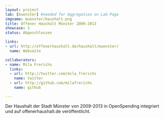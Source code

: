 ```yaml
---
layout: project
lab: [muenster] #needed for Aggregation on Lab-Page
imgname: muenster/haushalt.png
title: Offener Haushalt Münster 2009-2013
showcase: 1
status: Abgeschlossen

links:
- url: http://offenerhaushalt.de/haushalt/muenster/
  name: Webseite

collaborators:
- name: Mila Frerichs
  links:
  - url: http://twitter.com/mila_frerichs
    name: twitter
  - url: http://github.com/milafrerichs
    name: github

---
```


Der Haushalt der Stadt Münster von 2009-2013 in OpenSpending integriert und auf offenerhaushalt.de veröffentlicht.
